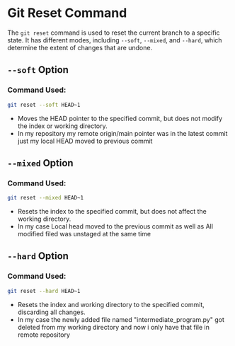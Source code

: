 # Git Reset Command

The `git reset` command is used to reset the current branch to a specific state. It has different modes, including `--soft`, `--mixed`, and `--hard`, which determine the extent of changes that are undone.

## `--soft` Option

### Command Used:
```bash
git reset --soft HEAD~1
```
  - Moves the HEAD pointer to the specified commit, but does not modify the index or working directory.
  - In my repository my remote origin/main pointer was in the latest commit just my local HEAD moved to previous commit

## `--mixed` Option
### Command Used:
```bash
git reset --mixed HEAD~1
```
  - Resets the index to the specified commit, but does not affect the working directory.
  - In my case Local head moved to the previous commit as well as All modified filed was unstaged at the same time

## `--hard` Option
### Command Used:
```bash
git reset --hard HEAD~1
```
  - Resets the index and working directory to the specified commit, discarding all changes.
  - In my case the newly added file named "intermediate_program.py" got deleted from my working directory and now i only have that file in remote repository
